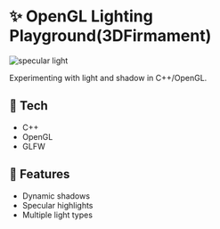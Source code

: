 # ✨ OpenGL Lighting Playground(3DFirmament)

![specular light](https://github.com/user-attachments/assets/5d47ce15-3c88-4e7f-889d-ce5f8e21e830)



Experimenting with light and shadow in C++/OpenGL.

## 🔧 Tech
- C++
- OpenGL
- GLFW

## 🌟 Features
- Dynamic shadows  
- Specular highlights  
- Multiple light types

